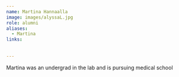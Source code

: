 ```yaml
---
name: Martina Hannaalla
image: images/alyssaL.jpg
role: alumni
aliases:
  - Martina
links:
  
 
---
```

Martina was an undergrad in the lab and is pursuing medical school
